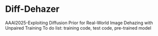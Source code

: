 # Diff-Dehazer
AAAI2025-Exploiting Diffusion Prior for Real-World Image Dehazing with Unpaired Training
To do list: training code, test code, pre-trained model

